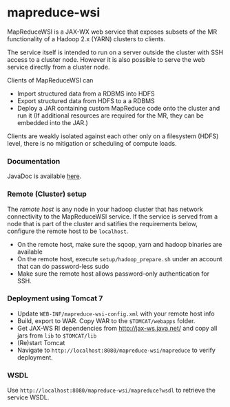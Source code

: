 mapreduce-wsi
=============

MapReduceWSI is a JAX-WX web service that exposes subsets of the MR functionality of a Hadoop 2.x (YARN)
clusters to clients.

The service itself is intended to run on a server outside the cluster with SSH access
to a cluster node. However it is also possible to serve the web service directly from a cluster node.

 Clients of MapReduceWSI can

 - Import structured data from a RDBMS into HDFS
 - Export structured data from HDFS to a a RDBMS
 - Deploy a JAR containing custom MapReduce code onto the cluster and run it (If
   additional resources are required for the MR, they can be embedded into
   the JAR.)

Clients are weakly isolated against each other only on a filesystem (HDFS) level,
there is no mitigation or scheduling of compute loads.

### Documentation

JavaDoc is available [here](http://acgessler.github.io/mapreduce-wsi/doc/index.html).

### Remote (Cluster) setup

The _remote host_ is any node in your hadoop cluster that has network connectivity to the MapReduceWSI service.
If the service is served from a node that is part of the cluster and satifies the requirements below,
configure the remote host to be `localhost`.

- On the remote host, make sure the sqoop, yarn and hadoop binaries are available
- On the remote host, execute `setup/hadoop_prepare.sh` under an account that can do password-less sudo
- Make sure the remote host allows password-only authentication for SSH.

### Deployment using Tomcat 7

- Update `WEB-INF/mapreduce-wsi-config.xml` with your remote host info
- Build, export to WAR. Copy WAR to the `$TOMCAT/webapps` folder.
- Get JAX-WS RI dependencies from http://jax-ws.java.net/ and copy all jars from `lib` to `$TOMCAT/lib`
- (Re)start Tomcat
- Navigate to `http://localhost:8080/mapreduce-wsi/mapreduce` to verify deployment.

### WSDL

Use `http://localhost:8080/mapreduce-wsi/mapreduce?wsdl` to retrieve the service WSDL.
